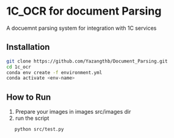 # 1C_OCR for document Parsing

A docuemnt parsing system for integration with 1C services

## Installation

```bash
git clone https://github.com/Yazangthb/Document_Parsing.git
cd 1c_ocr
conda env create -f environment.yml
conda activate <env-name>
```
## How to  Run

1. Prepare your images in images src/images dir
2. run the script 
```bash
   python src/test.py
```
